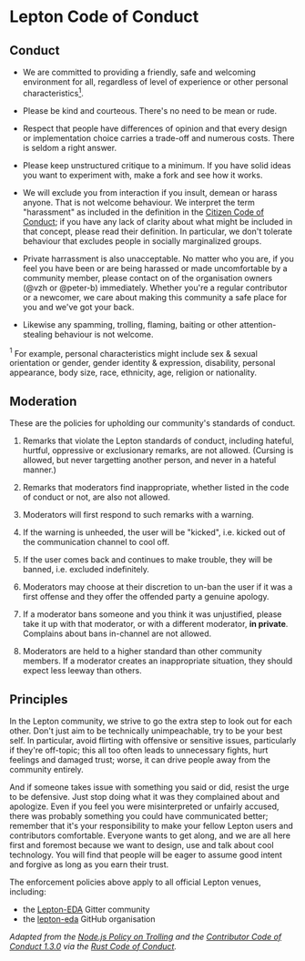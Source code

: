 # Lepton Code of Conduct

## Conduct

* We are committed to providing a friendly, safe and welcoming
  environment for all, regardless of level of experience or other
  personal characteristics[<sup>1</sup>](#footnote1).

* Please be kind and courteous.  There's no need to be mean or rude.

* Respect that people have differences of opinion and that every
  design or implementation choice carries a trade-off and numerous
  costs.  There is seldom a right answer.

* Please keep unstructured critique to a minimum.  If you have solid
  ideas you want to experiment with, make a fork and see how it works.

* We will exclude you from interaction if you insult, demean or harass
  anyone.  That is not welcome behaviour.  We interpret the term
  "harassment" as included in the definition in the [Citizen Code of
  Conduct](http://citizencodeofconduct.org/); if you have any lack of
  clarity about what might be included in that concept, please read
  their definition.  In particular, we don't tolerate behaviour that
  excludes people in socially marginalized groups.

* Private harrassment is also unacceptable.  No matter who you are, if
  you feel you have been or are being harassed or made uncomfortable
  by a community member, please contact on of the organisation owners
  (@vzh or @peter-b) immediately.  Whether you're a regular
  contributor or a newcomer, we care about making this community a
  safe place for you and we've got your back.

* Likewise any spamming, trolling, flaming, baiting or other
  attention-stealing behaviour is not welcome.

<a anchor="footnote1"><sup>1</sup></a> For example, personal
characteristics might include sex & sexual orientation or gender,
gender identity & expression, disability, personal appearance, body
size, race, ethnicity, age, religion or nationality.

## Moderation

These are the policies for upholding our community's standards of
conduct.

1. Remarks that violate the Lepton standards of conduct, including
hateful, hurtful, oppressive or exclusionary remarks, are not allowed.
(Cursing is allowed, but never targetting another person, and never in
a hateful manner.)

2. Remarks that moderators find inappropriate, whether listed in the
code of conduct or not, are also not allowed.

3. Moderators will first respond to such remarks with a warning.

4. If the warning is unheeded, the user will be "kicked", i.e. kicked
out of the communication channel to cool off.

5. If the user comes back and continues to make trouble, they will be
banned, i.e. excluded indefinitely.

6. Moderators may choose at their discretion to un-ban the user if it
was a first offense and they offer the offended party a genuine
apology.

7. If a moderator bans someone and you think it was unjustified,
please take it up with that moderator, or with a different moderator,
**in private**.  Complains about bans in-channel are not allowed.

8. Moderators are held to a higher standard than other community
members.  If a moderator creates an inappropriate situation, they
should expect less leeway than others.

## Principles

In the Lepton community, we strive to go the extra step to look out
for each other.  Don't just aim to be technically unimpeachable, try
to be your best self.  In particular, avoid flirting with offensive or
sensitive issues, particularly if they're off-topic; this all too
often leads to unnecessary fights, hurt feelings and damaged trust;
worse, it can drive people away from the community entirely.

And if someone takes issue with something you said or did, resist the
urge to be defensive.  Just stop doing what it was they complained
about and apologize.  Even if you feel you were misinterpreted or
unfairly accused, there was probably something you could have
communicated better; remember that it's your responsibility to make
your fellow Lepton users and contributors comfortable.  Everyone wants
to get along, and we are all here first and foremost because we want
to design, use and talk about cool technology.  You will find that
people will be eager to assume good intent and forgive as long as you
earn their trust.

The enforcement policies above apply to all official Lepton venues,
including:

* the [Lepton-EDA](https://gitter.im/Lepton-EDA) Gitter community
* the [lepton-eda](https://github.com/lepton-eda) GitHub organisation

*Adapted from the
[Node.js Policy on Trolling](http://blog.izs.me/post/30036893703/policy-on-trolling)
and the
[Contributor Code of Conduct 1.3.0](http://contributor-covenant.org/version/1/3/0/)
via the
[Rust Code of Conduct](https://www.rust-lang.org/en-US/conduct.html).*